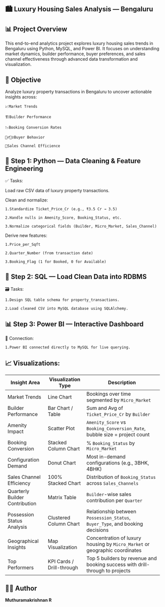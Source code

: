 **🏙️ Luxury Housing Sales Analysis — Bengaluru**
-------------------------------------------------

**📊 Project Overview**
------------------------

  This end-to-end analytics project explores luxury housing sales trends in Bengaluru using Python, MySQL, and Power BI. It focuses on understanding market dynamics, builder performance, buyer preferences, and sales channel effectiveness through advanced data transformation and visualization.

**🎯 Objective**
-----------------

Analyze luxury property transactions in Bengaluru to uncover actionable insights across:

    📈Market Trends
    
    🏗️Builder Performance
    
    📉Booking Conversion Rates
    
    🧍‍♂️🧍‍♀️Buyer Behavior
    
    📢Sales Channel Efficience

**🔧 Step 1: Python — Data Cleaning & Feature Engineering**
-------------------------------------------------------------
✅ Tasks:

  Load raw CSV data of luxury property transactions.
  
  Clean and normalize:

    1.Standardize Ticket_Price_Cr (e.g., ₹3.5 Cr → 3.5)
    
    2.Handle nulls in Amenity_Score, Booking_Status, etc.
    
    3.Normalize categorical fields (Builder, Micro_Market, Sales_Channel)

  Derive new features:

    1.Price_per_Sqft
    
    2.Quarter_Number (from transaction date)
    
    3.Booking_Flag (1 for Booked, 0 for Available)
    
**🧠 Step 2: SQL — Load Clean Data into RDBMS**
-------------------------------------------------

🗃️ Tasks:

    1.Design SQL table schema for property_transactions.
    
    2.Load cleaned CSV into MySQL database using SQLAlchemy.

**📊 Step 3: Power BI — Interactive Dashboard**
-------------------------------------------------

🔌 Connection:

    1.Power BI connected directly to MySQL for live querying.

**📈 Visualizations:**
-----------------------
| **Insight Area**                | **Visualization Type**     | **Description**                                                                 |
|--------------------------------|-----------------------------|---------------------------------------------------------------------------------|
| Market Trends                  | Line Chart                  | Bookings over time segmented by `Micro_Market`                                 |
| Builder Performance            | Bar Chart / Table           | Sum and Avg of `Ticket_Price_Cr` by `Builder`                                  |
| Amenity Impact                 | Scatter Plot                | `Amenity_Score` vs `Booking_Conversion_Rate`, bubble size = project count      |
| Booking Conversion             | Stacked Column Chart        | % `Booking_Status` by `Micro_Market`                                           |
| Configuration Demand           | Donut Chart                 | Most in-demand configurations (e.g., 3BHK, 4BHK)                                |
| Sales Channel Efficiency       | 100% Stacked Chart          | Distribution of `Booking_Status` across `Sales_Channels`                       |
| Quarterly Builder Contribution | Matrix Table                | `Builder`-wise sales contribution per `Quarter`                                |
| Possession Status Analysis     | Clustered Column Chart      | Relationship between `Possession_Status`, `Buyer_Type`, and booking decisions  |
| Geographical Insights          | Map Visualization           | Concentration of luxury housing by `Micro_Market` or geographic coordinates     |
| Top Performers                 | KPI Cards / Drill-through   | Top 5 builders by revenue and booking success with drill-through to projects   |

**👨‍💻 Author**
--------------
**Muthuramakrishnan R**
